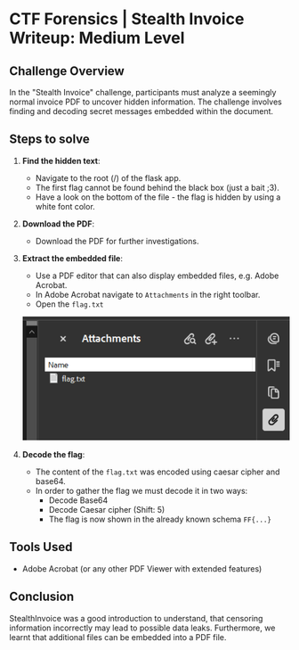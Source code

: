 # CTF Forensics | Stealth Invoice Writeup: Medium Level

## Challenge Overview
In the "Stealth Invoice" challenge, participants must analyze a seemingly normal invoice PDF to uncover hidden information. The challenge involves finding and decoding secret messages embedded within the document.

## Steps to solve
1. **Find the hidden text**:
    - Navigate to the root (/) of the flask app. 
    - The first flag cannot be found behind the black box (just a bait ;3).
    - Have a look on the bottom of the file - the flag is hidden by using a white font color.

2. **Download the PDF**:
    - Download the PDF for further investigations.

3. **Extract the embedded file**:
    - Use a PDF editor that can also display embedded files, e.g. Adobe Acrobat.
    - In Adobe Acrobat navigate to `Attachments` in the right toolbar.
    - Open the `flag.txt`

    ![Picture could not be loaded](./media/image.png)

4. **Decode the flag**:
    - The content of the `flag.txt` was encoded using caesar cipher and base64.
    - In order to gather the flag we must decode it in two ways:
        - Decode Base64
        - Decode Caesar cipher (Shift: 5)
        - The flag is now shown in the already known schema `FF{...}`

## Tools Used
- Adobe Acrobat (or any other PDF Viewer with extended features)

## Conclusion
StealthInvoice was a good introduction to understand, that censoring information incorrectly may lead to possible data leaks. Furthermore, we learnt that additional files can be embedded into a PDF file.